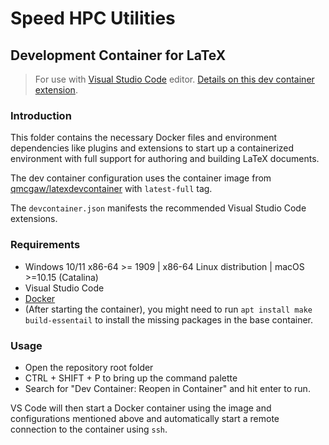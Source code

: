 # Speed HPC Utilities

## Development Container for LaTeX

> For use with [Visual Studio Code](https://code.visualstudio.com/) editor. [Details on this dev container extension](https://code.visualstudio.com/docs/devcontainers/containers).

### Introduction

This folder contains the necessary Docker files and environment dependencies like plugins and extensions to start up a containerized environment with full support for authoring and building LaTeX documents.

The dev container configuration uses the container image from [qmcgaw/latexdevcontainer](https://hub.docker.com/r/qmcgaw/latexdevcontainer/) with `latest-full` tag.

The `devcontainer.json` manifests the recommended Visual Studio Code extensions.

### Requirements

- Windows 10/11 x86-64 >= 1909 | x86-64 Linux distribution | macOS >=10.15 (Catalina)
- Visual Studio Code
- [Docker](https://docs.docker.com/get-docker/)
- (After starting the container), you might need to run `apt install make build-essentail` to install the missing packages in the base container.

### Usage

- Open the repository root folder
- CTRL + SHIFT + P to bring up the command palette
- Search for "Dev Container: Reopen in Container" and hit enter to run.

VS Code will then start a Docker container using the image and configurations mentioned above and automatically start a remote connection to the container using `ssh`.

